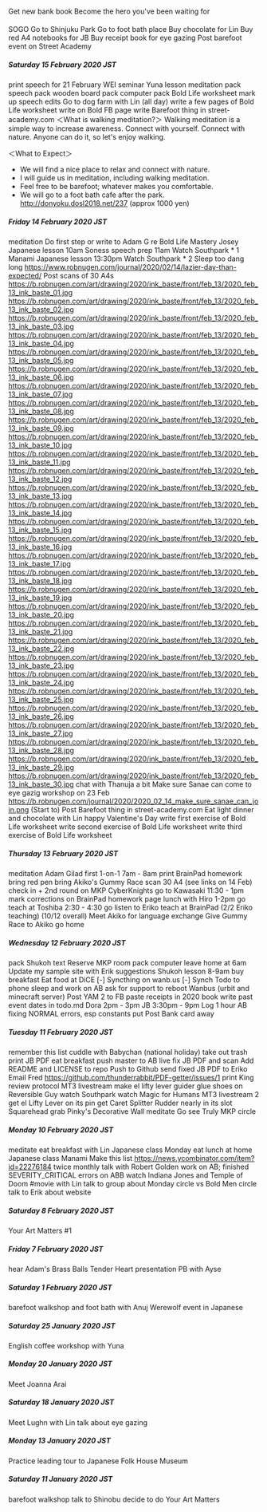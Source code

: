 ####
Get new bank book
Become the hero you've been waiting for


####
SOGO
Go to Shinjuku Park
Go to foot bath place
Buy chocolate for Lin
Buy red A4 notebooks for JB
Buy receipt book for eye gazing
Post barefoot event on Street Academy
##### Saturday 15 February 2020 JST
print speech for 21 February WEI seminar
Yuna lesson
meditation
pack speech
pack wooden board
pack computer
pack Bold Life worksheet
mark up speech edits
Go to dog farm with Lin (all day)
write a few pages of Bold Life worksheet
write on Bold FB page
write Barefoot thing in street-academy.com
＜What is walking meditation?＞
Walking meditation is a simple way to increase awareness.
Connect with yourself.  Connect with nature.
Anyone can do it, so let's enjoy walking.

＜What to Expect＞
* We will find a nice place to relax and connect with nature.
* I will guide us in meditation, including walking meditation.
* Feel free to be barefoot; whatever makes you comfortable.
* We will go to a foot bath cafe after the park. http://donyoku.dosl2018.net/237 (approx 1000 yen)
##### Friday 14 February 2020 JST
meditation
Do first step or write to Adam G re Bold Life Mastery
Josey Japanese lesson 10am
Soness speech prep  11am
Watch Southpark * 1
Manami Japanese lesson 13:30pm
Watch Southpark * 2
Sleep too dang long  https://www.robnugen.com/journal/2020/02/14/lazier-day-than-expected/
Post scans of 30 A4s
https://b.robnugen.com/art/drawing/2020/ink_baste/front/feb_13/2020_feb_13_ink_baste_01.jpg
https://b.robnugen.com/art/drawing/2020/ink_baste/front/feb_13/2020_feb_13_ink_baste_02.jpg
https://b.robnugen.com/art/drawing/2020/ink_baste/front/feb_13/2020_feb_13_ink_baste_03.jpg
https://b.robnugen.com/art/drawing/2020/ink_baste/front/feb_13/2020_feb_13_ink_baste_04.jpg
https://b.robnugen.com/art/drawing/2020/ink_baste/front/feb_13/2020_feb_13_ink_baste_05.jpg
https://b.robnugen.com/art/drawing/2020/ink_baste/front/feb_13/2020_feb_13_ink_baste_06.jpg
https://b.robnugen.com/art/drawing/2020/ink_baste/front/feb_13/2020_feb_13_ink_baste_07.jpg
https://b.robnugen.com/art/drawing/2020/ink_baste/front/feb_13/2020_feb_13_ink_baste_08.jpg
https://b.robnugen.com/art/drawing/2020/ink_baste/front/feb_13/2020_feb_13_ink_baste_09.jpg
https://b.robnugen.com/art/drawing/2020/ink_baste/front/feb_13/2020_feb_13_ink_baste_10.jpg
https://b.robnugen.com/art/drawing/2020/ink_baste/front/feb_13/2020_feb_13_ink_baste_11.jpg
https://b.robnugen.com/art/drawing/2020/ink_baste/front/feb_13/2020_feb_13_ink_baste_12.jpg
https://b.robnugen.com/art/drawing/2020/ink_baste/front/feb_13/2020_feb_13_ink_baste_13.jpg
https://b.robnugen.com/art/drawing/2020/ink_baste/front/feb_13/2020_feb_13_ink_baste_14.jpg
https://b.robnugen.com/art/drawing/2020/ink_baste/front/feb_13/2020_feb_13_ink_baste_15.jpg
https://b.robnugen.com/art/drawing/2020/ink_baste/front/feb_13/2020_feb_13_ink_baste_16.jpg
https://b.robnugen.com/art/drawing/2020/ink_baste/front/feb_13/2020_feb_13_ink_baste_17.jpg
https://b.robnugen.com/art/drawing/2020/ink_baste/front/feb_13/2020_feb_13_ink_baste_18.jpg
https://b.robnugen.com/art/drawing/2020/ink_baste/front/feb_13/2020_feb_13_ink_baste_19.jpg
https://b.robnugen.com/art/drawing/2020/ink_baste/front/feb_13/2020_feb_13_ink_baste_20.jpg
https://b.robnugen.com/art/drawing/2020/ink_baste/front/feb_13/2020_feb_13_ink_baste_21.jpg
https://b.robnugen.com/art/drawing/2020/ink_baste/front/feb_13/2020_feb_13_ink_baste_22.jpg
https://b.robnugen.com/art/drawing/2020/ink_baste/front/feb_13/2020_feb_13_ink_baste_23.jpg
https://b.robnugen.com/art/drawing/2020/ink_baste/front/feb_13/2020_feb_13_ink_baste_24.jpg
https://b.robnugen.com/art/drawing/2020/ink_baste/front/feb_13/2020_feb_13_ink_baste_25.jpg
https://b.robnugen.com/art/drawing/2020/ink_baste/front/feb_13/2020_feb_13_ink_baste_26.jpg
https://b.robnugen.com/art/drawing/2020/ink_baste/front/feb_13/2020_feb_13_ink_baste_27.jpg
https://b.robnugen.com/art/drawing/2020/ink_baste/front/feb_13/2020_feb_13_ink_baste_28.jpg
https://b.robnugen.com/art/drawing/2020/ink_baste/front/feb_13/2020_feb_13_ink_baste_29.jpg
https://b.robnugen.com/art/drawing/2020/ink_baste/front/feb_13/2020_feb_13_ink_baste_30.jpg
chat with Thanuja a bit
Make sure Sanae can come to eye gazig workshop on 23 Feb https://b.robnugen.com/journal/2020/2020_02_14_make_sure_sanae_can_join.png
(Start to) Post Barefoot thing in street-academy.com
Eat light dinner and chocolate with Lin happy Valentine's Day
write first exercise of Bold Life worksheet
write second exercise of Bold Life worksheet
write third exercise of Bold Life worksheet
##### Thursday 13 February 2020 JST
meditation
Adam Gilad first 1-on-1 7am - 8am
print BrainPad homework
bring red pen
bring Akiko's Gummy Race
scan 30 A4 (see links on 14 Feb)
check in + 2nd round on MKP CyberKnights
go to Kawasaki 11:30 - 1pm
mark corrections on BrainPad homework page
lunch with Hiro 1-2pm
go teach at Toshiba 2:30 - 4:30
go listen to Eriko teach at BrainPad (2/2 Eriko teaching) (10/12 overall)
Meet Akiko for language exchange
Give Gummy Race to Akiko
go home
##### Wednesday 12 February 2020 JST
pack Shukoh text
Reserve MKP room
pack computer
leave home at 6am
Update my sample site with Erik suggestions
Shukoh lesson 8-9am
buy breakfast
Eat food at DiCE
[-] Syncthing on wanb.us
[-] Synch Todo to phone
sleep and work on AB
ask for support to reboot Wanbus (urbit and minecraft server)
Post YAM 2 to FB
paste receipts in 2020 book
write past event dates in todo.md
Dora 2pm - 3pm
JB 3:30pm - 9pm
Log 1 hour AB fixing NORMAL errors, esp constants
put Post Bank card away
##### Tuesday 11 February 2020 JST
remember this list
cuddle with Babychan (national holiday)
take out trash
print JB PDF
eat breakfast
push master to AB live
fix JB PDF and scan
Add README and LICENSE to repo
Push to Github
send fixed JB PDF to Eriko
Email Fred https://github.com/thunderrabbit/PDF-getter/issues/1
print King review protocol
MT3 livestream
make el lifty lever guider
glue shoes on Reversible Guy
watch Southpark
watch Magic for Humans
MT3 livestream 2
get el Lifty Lever on its pin
get Caret Splitter Rudder nearly in its slot
Squarehead grab Pinky's Decorative Wall
meditate
Go see Truly
MKP circle
##### Monday 10 February 2020 JST
meditate
eat breakfast with Lin
Japanese class Monday
eat lunch at home
Japanese class Manami
Make this list https://news.ycombinator.com/item?id=22276184
twice monthly talk with Robert Golden
work on AB; finished SEVERITY_CRITICAL errors on ABB
watch Indiana Jones and Temple of Doom #movie with Lin
talk to group about Monday circle vs Bold Men circle
talk to Erik about website
##### Saturday 8 February 2020 JST
Your Art Matters #1
##### Friday 7 February 2020 JST
hear Adam's Brass Balls Tender Heart presentation
PB with Ayse
##### Saturday 1 February 2020 JST
barefoot walkshop and foot bath with Anuj
Werewolf event in Japanese
##### Saturday 25 January 2020 JST
English coffee workshop with Yuna
##### Monday 20 January 2020 JST
Meet Joanna Arai
##### Saturday 18 January 2020 JST
Meet Lughn with Lin talk about eye gazing
##### Monday 13 January 2020 JST
Practice leading tour to Japanese Folk House Museum
##### Saturday 11 January 2020 JST
barefoot walkshop
talk to Shinobu
decide to do Your Art Matters
